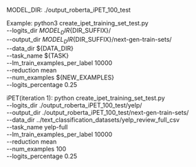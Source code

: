 MODEL_DIR: ./output_roberta_iPET_100_test

Example:
  python3 create_ipet_training_set_test.py \
    --logits_dir ${MODEL_DIR}${DIR_SUFFIX}/ \
    --output_dir ${MODEL_DIR}${DIR_SUFFIX}/next-gen-train-sets/ \
    --data_dir ${DATA_DIR} \
    --task_name ${TASK} \
    --lm_train_examples_per_label 10000 \
    --reduction mean \
    --num_examples ${NEW_EXAMPLES} \
    --logits_percentage 0.25


iPET(iteration 1):
  python create_ipet_training_set_test.py \
    --logits_dir ./output_roberta_iPET_100_test/yelp/ \
    --output_dir ./output_roberta_iPET_100_test/next-gen-train-sets/ \
    --data_dir ../text_classification_datasets/yelp_review_full_csv \
    --task_name yelp-full \
    --lm_train_examples_per_label 10000 \
    --reduction mean \
    --num_examples 100 \
    --logits_percentage 0.25